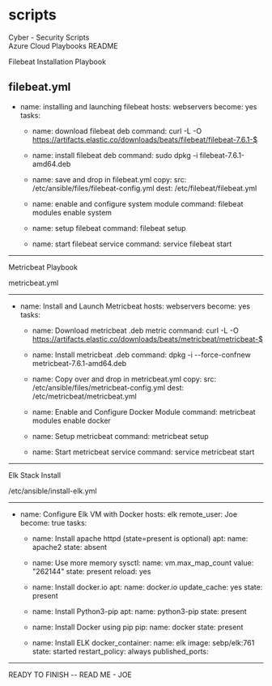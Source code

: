 # scripts
Cyber - Security Scripts  
Azure Cloud Playbooks README 

Filebeat Installation Playbook 

filebeat.yml
---
- name: installing and launching filebeat
  hosts: webservers
  become: yes
  tasks:

  - name: download filebeat deb
    command: curl -L -O https://artifacts.elastic.co/downloads/beats/filebeat/filebeat-7.6.1-$

  - name: install filebeat deb
    command: sudo dpkg -i filebeat-7.6.1-amd64.deb

  - name: save and drop in filebeat.yml
    copy:
      src: /etc/ansible/files/filebeat-config.yml
      dest: /etc/filebeat/filebeat.yml

  - name: enable and configure system module
    command: filebeat modules enable system

  - name: setup filebeat
    command: filebeat setup

  - name: start filebeat service
    command: service filebeat start
------------------------------------

Metricbeat Playbook 

metricbeat.yml

---
  - name: Install and Launch Metricbeat
    hosts: webservers
    become: yes
    tasks:

    - name: Download metricbeat .deb metric
      command: curl -L -O https://artifacts.elastic.co/downloads/beats/metricbeat/metricbeat-$

    - name: Install metricbeat .deb
      command: dpkg -i --force-confnew metricbeat-7.6.1-amd64.deb

    - name: Copy over and drop in metricbeat.yml
      copy:
        src: /etc/ansible/files/metricbeat-config.yml
        dest: /etc/metricbeat/metricbeat.yml

    - name: Enable and Configure Docker Module
      command: metricbeat modules enable docker

    - name: Setup metricbeat
      command: metricbeat setup

    - name: Start metricbeat service
      command: service metricbeat start
-------------------------------------

Elk Stack Install 

/etc/ansible/install-elk.yml

---
  - name: Configure Elk VM with Docker
    hosts: elk
    remote_user: Joe
    become: true
    tasks:
      - name: Install apache httpd  (state=present is optional)
        apt:
           name: apache2
           state: absent

      - name: Use more memory
        sysctl:
          name: vm.max_map_count
          value: "262144"
          state: present
          reload: yes

      - name: Install docker.io
        apt:
          name: docker.io
          update_cache: yes
          state: present

      - name: Install Python3-pip
        apt:
          name: python3-pip
          state: present

      - name: Install Docker using pip
        pip:
          name: docker
          state: present

      - name: Install ELK
        docker_container:
          name: elk
          image: sebp/elk:761
          state: started
          restart_policy: always
          published_ports:

----------------------------------

READY TO FINISH -- READ ME - JOE
